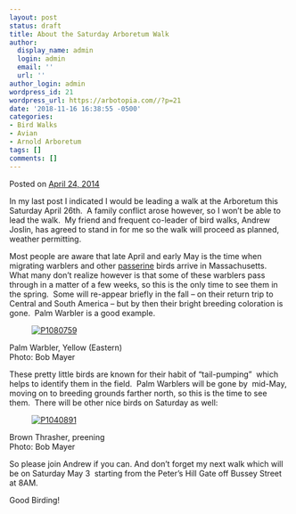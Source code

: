 ```yaml
---
layout: post
status: draft
title: About the Saturday Arboretum Walk
author:
  display_name: admin
  login: admin
  email: ''
  url: ''
author_login: admin
wordpress_id: 21
wordpress_url: https://arbotopia.com//?p=21
date: '2018-11-16 16:38:55 -0500'
categories:
- Bird Walks
- Avian
- Arnold Arboretum
tags: []
comments: []
---
```

<p><!-- wp:paragraph --></p>
<p>Posted on&nbsp;<a href="https://web.archive.org/web/20140426104415/http://www.arbotopia.com/about-the-saturday-arboretum-walk/">April 24, 2014</a></p>
<p><!-- /wp:paragraph --></p>
<p><!-- wp:paragraph --></p>
<p><!-- /wp:paragraph --></p>
<p><!-- wp:paragraph --></p>
<p>In my last post I indicated I would be leading a walk at the Arboretum this Saturday April 26th.&nbsp; A family conflict arose however, so I won&rsquo;t be able to lead the walk.&nbsp; My friend and frequent co-leader of bird walks, Andrew Joslin, has agreed to stand in for me so the walk will proceed as planned, weather permitting.</p>
<p><!-- /wp:paragraph --></p>
<p><!-- wp:paragraph --></p>
<p>Most people are aware that late April and early May is the time when migrating warblers and other&nbsp;<a href="https://web.archive.org/web/20140426104415/http://en.wikipedia.org/wiki/Passerine">passerine</a>&nbsp;birds arrive in Massachusetts.&nbsp; What many don&rsquo;t realize however is that some of these warblers pass through in a matter of a few weeks, so this is the only time to see them in the spring.&nbsp; Some will re-appear briefly in the fall &ndash; on their return trip to Central and South America &ndash; but by then their bright breeding coloration is gone.&nbsp; Palm Warbler is a good example.</p>
<p><!-- /wp:paragraph --></p>
<p><!-- wp:image {"id":806,"linkDestination":"custom"} --></p>
<figure class="wp-block-image"><a href="https://web.archive.org/web/20140426104415/http://www.arbotopia.com/wp-content/uploads/2014/04/P1080759.jpg"><img src="https://web.archive.org/web/20140426104415im_/http://www.arbotopia.com/wp-content/uploads/2014/04/P1080759.jpg" alt="P1080759" class="wp-image-806"/></a></figure>
<p><!-- /wp:image --></p>
<p><!-- wp:paragraph --></p>
<p>Palm Warbler, Yellow (Eastern)<br>Photo: Bob Mayer</p>
<p><!-- /wp:paragraph --></p>
<p><!-- wp:paragraph --></p>
<p>These pretty little birds are known for their habit of &ldquo;tail-pumping&rdquo;&nbsp; which helps to identify them in the field.&nbsp; Palm Warblers will be gone by&nbsp; mid-May, moving on to breeding grounds farther north, so this is the time to see them.&nbsp; There will be other nice birds on Saturday as well:</p>
<p><!-- /wp:paragraph --></p>
<p><!-- wp:image {"id":808,"linkDestination":"custom"} --></p>
<figure class="wp-block-image"><a href="https://web.archive.org/web/20140426104415/http://www.arbotopia.com/wp-content/uploads/2014/04/P1040891.jpg"><img src="https://web.archive.org/web/20140426104415im_/http://www.arbotopia.com/wp-content/uploads/2014/04/P1040891.jpg" alt="P1040891" class="wp-image-808"/></a></figure>
<p><!-- /wp:image --></p>
<p><!-- wp:paragraph --></p>
<p>Brown Thrasher, preening<br>Photo: Bob Mayer</p>
<p><!-- /wp:paragraph --></p>
<p><!-- wp:paragraph --></p>
<p>So please join Andrew if you can. And don&rsquo;t forget my next walk which will be on Saturday May 3&nbsp; starting from the Peter&rsquo;s Hill Gate off Bussey Street at 8AM.</p>
<p><!-- /wp:paragraph --></p>
<p><!-- wp:paragraph --></p>
<p>Good Birding!<a href="https://web.archive.org/web/20140426104415/http://www.arbotopia.com:80/#"><br></a></p>
<p><!-- /wp:paragraph --></p>
